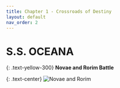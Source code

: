 ```yaml
---
title: Chapter 1 - Crossroads of Destiny
layout: default
nav_order: 2
---
```


# S.S. OCEANA

{: 	.text-yellow-300}
**Novae and Rorim Battle**

{: .text-center}
![Novae and Rorim](https://media.discordapp.net/attachments/1339439520315346994/1341146343053332540/image.png?ex=67b4ef5d&is=67b39ddd&hm=49653f29d1da019f481c76cb5e4f206a34cbed1088abd4440b37bf17fc1e4458&=&format=webp&quality=lossless)  
